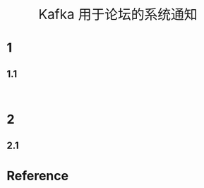 <p align="center">
   <a style="font-size:30px;"> Kafka 用于论坛的系统通知 </a>

</p>

# 1 
## 1.1 

<br>

# 2 
## 2.1 


# Reference